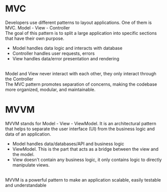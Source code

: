 # MVC
Developers use different patterns to layout applications. One of them is MVC. Model - View - Controller </br>
The goal of this pattern is to split a large application into specific sections that have their own purpose.
- Model handles data logic and interacts with database
- Controller handles user requests, errors
- View handles data/error presentation and rendering
</br>
Model and View never interact with each other, they only interact through the Controller
</br>
The MVC pattern promotes separation of concerns, making the codebase more organized, modular, and maintainable.

# MVVM
MVVM stands for Model - View - ViewModel. It is an architectural pattern that helps to separate the user interface (UI) from the business logic and data of an application.
- Model handles data/databases/API and business logic
- ViewModel. This is the part that acts as a bridge between the view and the model. 
- View doesn't contain any business logic, it only contains logic to directly manipulate views.
</br>
MVVM is a powerful pattern to make an application scalable, easily testable and understandable
